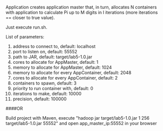 Application creates application master that, in turn, allocates N containers with application to calculate Pi up to M digits in I iterations (more iterations == closer to true value).

Just execute run.sh.

List of parameters:  
1. address to connect to, default: localhost  
2. port to listen on, default: 55552  
3. path to JAR, default: target/lab5-1.0.jar  
4. cores to allocate for AppMaster, default: 1  
5. memory to allocate for AppMaster, default: 1024  
6. memory to allocate for every AppContainer, default: 2048  
7. cores to allocate for every AppContainer, default: 2  
8. containers to spawn, default: 3  
9. priority to run container with, default: 0  
10. iterations to make, default: 10000  
11. precision, default: 100000  

####OR

Build project with Maven, execute "hadoop jar target/lab5-1.0.jar 1 256 target/lab5-1.0.jar 55552" and open app_master_ip:55552 in your browser

